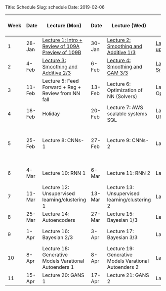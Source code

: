 Title: Schedule
Slug: schedule
Date: 2019-02-06


|﻿Week|Date|Lecture (Mon)|Date|Lecture (Wed)|Lab|a-sections|Assignment (release and due) |
|-----|-----|-----|-----|-----|-----|-----|-----|
|1|28-Jan|[Lecture 1: Intro + Review of 109A Preview of 109B ]({filename}/lectures/lecture1/index.md)|30-Jan|[Lecture 2: Smoothing and Additive 1/3]({filename}/lectures/lecture2/index.md)|[Lab 1: Setting up enviroment]({filename}/labs/lab1/index.md)|||
|2|4-Feb|[Lecture 3: Smoothing and Additive 2/3]({filename}/lectures/lecture3/index.md)|6-Feb|[Lecture 4: Smoothing and GAM 3/3 ]({filename}/lectures/lecture4/index.md)|[Lab 2: Smoothing/GAM ]({filename}/labs/lab2/index.md)| | HW1 (2/3)|
|3|11-Feb|Lecture 5: Feed Forward + Reg + Review from NN fall |13-Feb|Lecture 6: Optimization of NN (Solvers) |Lab 3: Optimization|Advanced Section 1: Optimization/EMD | HW2 (2/10)|
|4|18-Feb|Holiday|20-Feb|Lecture 7:  AWS scalable systems SQL|Lab 4: Setting UP AWS|Advanced Section 2: Dropout||
|5|25-Feb|Lecture 8: CNNs-1|27-Feb|Lecture 9: CNNs-2|Lab 5: CNNs|Advanced Section 3: ConvNets: LeNet, AlexNet, VGG-15, ResNet and Inception| HW3 (2/24)|
|6|4-Mar|Lecture 10: RNN 1|6-Mar|Lecture 11: RNN 2|Lab 6: RNNS|Advanced Section 4: LSTN, GRU in NLP | HW4 (3/3)|
|7|11-Mar|Lecture 12:  Unsupervised learning/clustering 1|13-Mar|Lecture 13: Unsupervised learning/clustering 2|Lab 7: Clusterig |Advanced Section 5: Unsup + AE | HW5 (3/10)|
|8|25-Mar|Lecture 14: Autoencoders|27-Mar|Lecture 15: Bayesian 1/3|Lab 8: Bayes 1|||
|9|1-Apr|Lecture 16: Bayesian 2/3|3-Apr|Lecture 17: Bayesian 3/3|Lab 9: Bayes 2|Advanced Section 7:LDA and Bayes| HW6 (3/30)|
|10|8-Apr|Lecture 18: Generative Models Varational Autoenders 1|8-Apr|Lecture 19: Generative Models Varational Autoenders 2|Lab 10: VAE|Advanced Section 8:VAE+GANS| HW7 (4/7)|
|11|15-Apr|Lecture 20: GANS 1|17-Apr|Lecture 21: GANS 2|Lab 11: GANS|||
